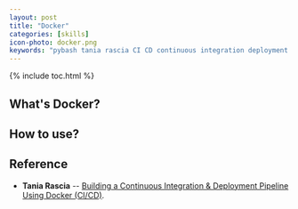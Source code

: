 ```yaml
---
layout: post
title: "Docker"
categories: [skills]
icon-photo: docker.png
keywords: "pybash tania rascia CI CD continuous integration deployment pipeline docker idea how to use"
---
```


{% include toc.html %}

## What's Docker?

## How to use?

## Reference

- **Tania Rascia** -- [Building a Continuous Integration & Deployment Pipeline Using Docker (CI/CD)](https://www.taniarascia.com/continuous-integration-pipeline-docker/).